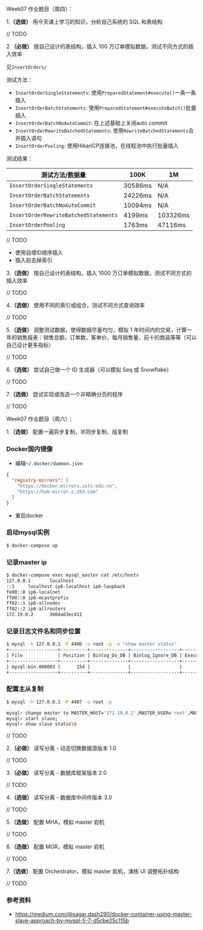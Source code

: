 Week07 作业题目（周四）：

1.**（选做）** 用今天课上学习的知识，分析自己系统的 SQL 和表结构

// TODO

2.**（必做）** 按自己设计的表结构，插入 100 万订单模拟数据，测试不同方式的插入效率

见`InsertOrders/`

测试方法：

* `InsertOrderSingleStatements`: 使用`PreparedStatement#execute()`一条一条插入 
* `InsertOrderBatchStatements`: 使用`PreparedStatement#executeBatch()`批量插入 
* `InsertOrderBatchNoAutoCommit`: 在上述基础上关闭auto commit
* `InsertOrderRewriteBatchedStatements`: 使用`RewriteBatchedStatements`合并插入语句
* `InsertOrderPooling`: 使用HikariCP连接池，在线程池中执行批量插入

测试结果：

测试方法/数据量 | 100K | 1M
--- | --- | --- 
`InsertOrderSingleStatements` | 30586ms | N/A
`InsertOrderBatchStatements` | 24226ms | N/A
`InsertOrderBatchNoAutoCommit` | 10094ms | N/A
`InsertOrderRewriteBatchedStatements` | 4199ms | 103326ms
`InsertOrderPooling` | 1763ms | 47116ms

// TODO
* 使用自增ID顺序插入
* 插入前去掉索引

3.**（选做）** 按自己设计的表结构，插入 1000 万订单模拟数据，测试不同方式的插入效率

// TODO

4.**（选做）** 使用不同的索引或组合，测试不同方式查询效率

// TODO

5.**（选做）** 调整测试数据，使得数据尽量均匀，模拟 1 年时间内的交易，计算一年的销售报表：销售总额，订单数，客单价，每月销售量，前十的商品等等（可以自己设计更多指标）

// TODO

6.**（选做）** 尝试自己做一个 ID 生成器（可以模拟 Seq 或 Snowflake）

// TODO

7.**（选做）** 尝试实现或改造一个非精确分页的程序

// TODO

Week07 作业题目（周六）：

1.**（选做）** 配置一遍异步复制，半同步复制、组复制

### Docker国内镜像

* 编辑`~/.docker/daemon.json`
```json
{
  "registry-mirrors": [
    "https://docker.mirrors.ustc.edu.cn",
    "https://hub-mirror.c.163.com"
  ]
}
```
* 重启docker

### 启动mysql实例

```bash
$ docker-compose up
```

### 记录master ip
```bash
$ docker-compose exec mysql_master cat /etc/hosts
127.0.0.1       localhost
::1     localhost ip6-localhost ip6-loopback
fe00::0 ip6-localnet
ff00::0 ip6-mcastprefix
ff02::1 ip6-allnodes
ff02::2 ip6-allrouters
172.19.0.2      360da63ec411
```

### 记录日志文件名和同步位置
```bash
$ mysql -h 127.0.0.1 -P 4406 -u root -p -e "show master status"
+------------------+----------+--------------+------------------+-------------------+
| File             | Position | Binlog_Do_DB | Binlog_Ignore_DB | Executed_Gtid_Set |
+------------------+----------+--------------+------------------+-------------------+
| mysql-bin.000003 |      154 |              |                  |                   |
+------------------+----------+--------------+------------------+-------------------+
```

### 配置主从复制

```bash
$ mysql -h 127.0.0.1 -P 4407 -u root -p

mysql> change master to MASTER_HOST='172.19.0.2',MASTER_USER='root',MASTER_PASSWORD='example',MASTER_LOG_FILE='mysql-bin.000003',MASTER_LOG_POS=154;
mysql> start slave;
mysql> show slave status\G
```

// TODO

2.**（必做）** 读写分离 - 动态切换数据源版本 1.0

// TODO

3.**（必做）** 读写分离 - 数据库框架版本 2.0

// TODO

4.**（选做）** 读写分离 - 数据库中间件版本 3.0

// TODO

5.**（选做）** 配置 MHA，模拟 master 宕机

// TODO

6.**（选做）** 配置 MGR，模拟 master 宕机

// TODO

7.**（选做）** 配置 Orchestrator，模拟 master 宕机，演练 UI 调整拓扑结构

// TODO

### 参考资料
* https://medium.com/@sagar.dash290/docker-container-using-master-slave-approach-by-mysql-5-7-d5cbe25c115b